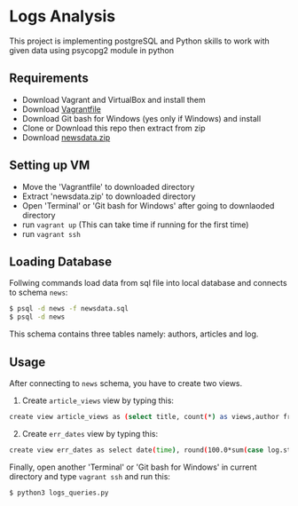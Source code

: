 # Logs Analysis
This project is implementing postgreSQL and Python skills to work with given data
using psycopg2 module in python

## Requirements

- Download Vagrant and VirtualBox and install them
- Download [Vagrantfile](https://github.com/udacity/fullstack-nanodegree-vm/raw/master/vagrant/Vagrantfile)
- Download Git bash for Windows (yes only if Windows) and install
- Clone or Download this repo then extract from zip
- Download [newsdata.zip](https://d17h27t6h515a5.cloudfront.net/topher/2016/August/57b5f748_newsdata/newsdata.zip)
## Setting up VM
- Move the 'Vagrantfile' to downloaded directory
- Extract 'newsdata.zip' to downloaded directory
- Open 'Terminal' or 'Git bash for Windows' after going to downlaoded directory
- run `vagrant up` (This can take time if running for the first time)
- run `vagrant ssh`
## Loading Database
  Follwing commands load data from sql file into local database and connects to schema `news`:
```sh
$ psql -d news -f newsdata.sql
$ psql -d news
```
This schema contains three tables namely: authors, articles and log.
## Usage
After connecting to `news` schema, you have to create two views.
1. Create `article_views` view by typing this:
```sh
create view article_views as (select title, count(*) as views,author from articles, log where log.path like concat('%',articles.slug) group by articles.title, articles.author);
```
2. Create `err_dates` view by typing this:
```sh
create view err_dates as select date(time), round(100.0*sum(case log.status when '200 OK' then 0 else 1 end)/count(log.status),2) as err_percent from log group by date;
```
Finally, open another 'Terminal' or 'Git bash for Windows' in current directory and type `vagrant ssh` and run this:
```sh
$ python3 logs_queries.py
```
